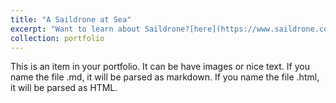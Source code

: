 ```yaml
---
title: "A Saildrone at Sea"
excerpt: "Want to learn about Saildrone?[here](https://www.saildrone.com) and vizualize what it sees within a hurricane? [here](https://www.youtube.com/watch?v=H-jL427Bx7I)<br/><img src='/images/saildrone.JPG'>"
collection: portfolio
---
```


This is an item in your portfolio. It can be have images or nice text. If you name the file .md, it will be parsed as markdown. If you name the file .html, it will be parsed as HTML. 
